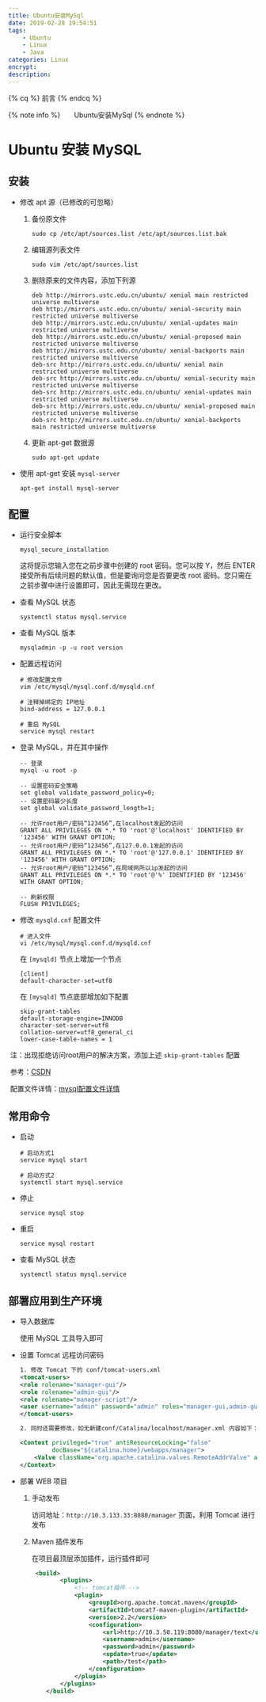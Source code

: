 ```yaml
---
title: Ubuntu安装MySql
date: 2019-02-28 19:54:51
tags: 
    - Ubuntu
    - Linux
    - Java
categories: Linux
encrypt:
description:
---
```


{% cq %} 前言 {% endcq %}

{% note info %}
&nbsp;&nbsp;&nbsp;&nbsp;&nbsp;&nbsp;Ubuntu安装MySql
{% endnote %}

<!-- more -->



# Ubuntu 安装 MySQL

## 安装

* 修改 apt 源（已修改的可忽略）

  1. 备份原文件

     ```shell
     sudo cp /etc/apt/sources.list /etc/apt/sources.list.bak
     ```

  2. 编辑源列表文件

     ```shell
     sudo vim /etc/apt/sources.list
     ```

  3. 删除原来的文件内容，添加下列源

     ```list
     deb http://mirrors.ustc.edu.cn/ubuntu/ xenial main restricted universe multiverse
     deb http://mirrors.ustc.edu.cn/ubuntu/ xenial-security main restricted universe multiverse
     deb http://mirrors.ustc.edu.cn/ubuntu/ xenial-updates main restricted universe multiverse
     deb http://mirrors.ustc.edu.cn/ubuntu/ xenial-proposed main restricted universe multiverse
     deb http://mirrors.ustc.edu.cn/ubuntu/ xenial-backports main restricted universe multiverse
     deb-src http://mirrors.ustc.edu.cn/ubuntu/ xenial main restricted universe multiverse
     deb-src http://mirrors.ustc.edu.cn/ubuntu/ xenial-security main restricted universe multiverse
     deb-src http://mirrors.ustc.edu.cn/ubuntu/ xenial-updates main restricted universe multiverse
     deb-src http://mirrors.ustc.edu.cn/ubuntu/ xenial-proposed main restricted universe multiverse
     deb-src http://mirrors.ustc.edu.cn/ubuntu/ xenial-backports main restricted universe multiverse
     ```

  4. 更新 apt-get 数据源

     ```shell
     sudo apt-get update
     ```

     

* 使用 apt-get 安装 `mysql-server`

  ```shell
  apt-get install mysql-server
  ```



## 配置

* 运行安全脚本

  ```shell
  mysql_secure_installation
  ```

  这将提示您输入您在之前步骤中创建的 root 密码。您可以按 Y，然后 ENTER 接受所有后续问题的默认值，但是要询问您是否要更改 root 密码。您只需在之前步骤中进行设置即可，因此无需现在更改。

* 查看 MySQL 状态

  ```shell
  systemctl status mysql.service
  ```

* 查看 MySQL 版本

  ```shell
  mysqladmin -p -u root version
  ```

* 配置远程访问

  ```shell
  # 修改配置文件
  vim /etc/mysql/mysql.conf.d/mysqld.cnf
  
  # 注释掉绑定的 IP地址
  bind-address = 127.0.0.1
  
  # 重启 MySQL
  service mysql restart
  
  ```

* 登录 MySQL，并在其中操作

  ```mysql
  -- 登录
  mysql -u root -p
  
  -- 设置密码安全策略
  set global validate_password_policy=0;
  -- 设置密码最少长度
  set global validate_password_length=1;
  
  -- 允许root用户/密码“123456”,在localhost发起的访问
  GRANT ALL PRIVILEGES ON *.* TO 'root'@'localhost' IDENTIFIED BY '123456' WITH GRANT OPTION;
  -- 允许root用户/密码“123456”,在127.0.0.1发起的访问
  GRANT ALL PRIVILEGES ON *.* TO 'root'@'127.0.0.1' IDENTIFIED BY '123456' WITH GRANT OPTION;
  -- 允许root用户/密码“123456”,在局域网所以ip发起的访问
  GRANT ALL PRIVILEGES ON *.* TO 'root'@'%' IDENTIFIED BY '123456' WITH GRANT OPTION;
  
  -- 刷新权限
  FLUSH PRIVILEGES;
  ```

  

* 修改 `mysqld.cnf` 配置文件

  ```shell
  # 进入文件
  vi /etc/mysql/mysql.conf.d/mysqld.cnf
  ```

  

  在 `[mysqld]` 节点上增加一个节点

  ```
  [client]
  default-character-set=utf8
  ```

  

  在 `[mysqld]` 节点底部增加如下配置

  ```
  skip-grant-tables
  default-storage-engine=INNODB
  character-set-server=utf8
  collation-server=utf8_general_ci
  lower-case-table-names = 1
  ```



​	注：出现拒绝访问root用户的解决方案，添加上述 `skip-grant-tables` 配置

​      参考：[CSDN](https://blog.csdn.net/qq_36675754/article/details/81381341)

​      配置文件详情：[mysql配置文件详情](https://blog.csdn.net/lienfeng6/article/details/78140404)



## 常用命令

- 启动

  ```shell
  # 启动方式1 
  service mysql start
  
  # 启动方式2
  systemctl start mysql.service
  ```

  

- 停止

  ```shell
  service mysql stop
  ```

  

- 重启

  ```shell
  service mysql restart
  ```

- 查看 MySQL 状态

  ```shell
  systemctl status mysql.service
  ```

  

## 部署应用到生产环境

* 导入数据库

  使用 MySQL 工具导入即可

  

  

* 设置 Tomcat 远程访问密码

  ```xml
  1. 修改 Tomcat 下的 conf/tomcat-users.xml
  <tomcat-users> 
  <role rolename="manager-gui"/> 
  <role rolename="admin-gui"/> 
  <role rolename="manager-script"/> 
  <user username="admin" password="admin" roles="manager-gui,admin-gui,manager-script"/> 
  </tomcat-users> 
  
  2. 同时还需要修改，如无新建conf/Catalina/localhost/manager.xml 内容如下：
  
  <Context privileged="true" antiResourceLocking="false"
           docBase="${catalina.home}/webapps/manager">
      <Valve className="org.apache.catalina.valves.RemoteAddrValve" allow="^.*$" />
  </Context>
  ```



* 部署 WEB 项目

  1. 手动发布

     访问地址：`http://10.3.133.33:8080/manager` 页面，利用 Tomcat 进行发布

     

  2. Maven 插件发布

     在项目最顶层添加插件，运行插件即可

     ```xml
      <build>
             <plugins>
                 <!-- tomcat插件 -->
                 <plugin>
                     <groupId>org.apache.tomcat.maven</groupId>
                     <artifactId>tomcat7-maven-plugin</artifactId>
                     <version>2.2</version>
                     <configuration>
                         <url>http://10.3.50.119:8080/manager/text</url>
                         <username>admin</username>
                         <password>admin</password>
                         <update>true</update>
                         <path>/test</path>
                     </configuration>
                 </plugin>
             </plugins>
         </build>
     ```

     

